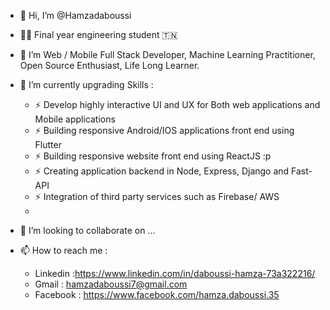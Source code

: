 
- 👋 Hi, I’m @Hamzadaboussi
- 👨‍🎓 Final year engineering student 🇹🇳
- 👀 I’m Web / Mobile Full Stack Developer, Machine Learning Practitioner, Open Source Enthusiast, Life Long Learner.
- 🌱 I’m currently upgrading Skills :

  * ⚡ Develop highly interactive UI and UX for Both web applications and Mobile applications
  * ⚡ Building responsive Android/IOS applications front end using Flutter
  * ⚡ Building responsive website front end using ReactJS :p
  * ⚡ Creating application backend in Node, Express, Django and Fast-API
  * ⚡ Integration of third party services such as Firebase/ AWS
  * 
- 💞️ I’m looking to collaborate on ...
- 📫 How to reach me :
  * Linkedin :https://www.linkedin.com/in/daboussi-hamza-73a322216/
  * Gmail : hamzadaboussi7@gmail.com
  * Facebook : https://www.facebook.com/hamza.daboussi.35
  
<!---
Hamzadaboussi/Hamzadaboussi is a ✨ special ✨ repository because its `README.md` (this file) appears on your GitHub profile.
You can click the Preview link to take a look at your changes.
--->
